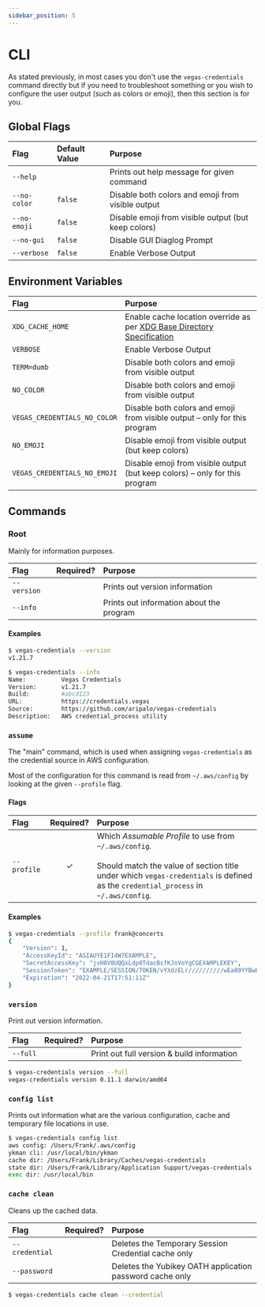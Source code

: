 ```yaml
---
sidebar_position: 5
---
```


# CLI

As stated previously, in most cases you don't use the `vegas-credentials` command directly but if you need to troubleshoot something or you wish to configure the user output (such as colors or emoji), then this section is for you.

## Global Flags

|     Flag     | Default Value |                       Purpose                       |
| :----------- | :------------ | :-------------------------------------------------- |
| `--help`     |               | Prints out help message for given command           |
| `--no-color` | `false`       | Disable both colors and emoji from visible output   |
| `--no-emoji` | `false`       | Disable emoji from visible output (but keep colors) |
| `--no-gui`   | `false`       | Disable GUI Diaglog Prompt                          |
| `--verbose`  | `false`       | Enable Verbose Output                               |

## Environment Variables

|             Flag             |                                                                        Purpose                                                                         |
| :--------------------------- | :----------------------------------------------------------------------------------------------------------------------------------------------------- |
| `XDG_CACHE_HOME`             | Enable cache location override as per [XDG Base Directory Specification](https://specifications.freedesktop.org/basedir-spec/basedir-spec-latest.html) |
| `VERBOSE`                    | Enable Verbose Output                                                                                                                                  |
| `TERM=dumb`                  | Disable both colors and emoji from visible output                                                                                                      |
| `NO_COLOR`                   | Disable both colors and emoji from visible output                                                                                                      |
| `VEGAS_CREDENTIALS_NO_COLOR` | Disable both colors and emoji from visible output – only for this program                                                                              |
| `NO_EMOJI`                   | Disable emoji from visible output (but keep colors)                                                                                                    |
| `VEGAS_CREDENTIALS_NO_EMOJI` | Disable emoji from visible output (but keep colors) – only for this program                                                                            |

## Commands

### Root

Mainly for information purposes.

|    Flag     | Required? |                Purpose                 |
| :---------- | :-------: | :------------------------------------- |
| `--version` |           | Prints out version information |
| `--info` |           | Prints out information about the program  |

#### Examples

```sh
$ vegas-credentials --version
v1.21.7
```

```sh
$ vegas-credentials --info
Name:          Vegas Credentials
Version:       v1.21.7
Build:         #abcd123
URL:           https://credentials.vegas
Source:        https://github.com/aripalo/vegas-credentials
Description:   AWS credential_process utility
```

### `assume`

The "main" command, which is used when assigning `vegas-credentials` as the credential source in AWS configuration.

Most of the configuration for this command is read from `~/.aws/config` by looking at the given `--profile` flag.

#### Flags

| Flag | Required? | Purpose |
| :--- | :-----------: | :------ |
|`--profile`| ✓ | Which _Assumable Profile_ to use from `~/.aws/config`. <br/><br/>Should match the value of section title under which `vegas-credentials` is defined as the `credential_process` in `~/.aws/config`.  |

#### Examples

```sh
$ vegas-credentials --profile frank@concerts
{
    "Version": 1,
    "AccessKeyId": "ASIAUYE1FI4W7EXAMPLE",
    "SecretAccessKey": "jvH8V8UQQxLdp0TdacBsfKJoVoYgCGEXAMPLEKEY",
    "SessionToken": "EXAMPLE/SESSION/TOKEN/vYXdzELr//////////wEa89YYBwBWM0EdOBJ2ICKrAVF9fJJcKBk5ez8uzMFUCbUH02FTmq/XvlDPPpBXB/G6Yy7SyAhwFSRyFskurP1aGVdjC/jF3WS1sBVs4r4vf5udPC/kJJiox/a+xk4Z0ZfXy139vtfbdrBjw1mSVNzhW/gXcZbRRhKJMEl+7vDGNiQ0MqZa1Fz0E26s40av4F2BQac0jnOSqE8GazgCeRjUyxgHtwHivEEKwiQDxjj5W7f9AM56RSyJlByj/3JCTBjItfwFv3qEJb5cu1pe/r1RnRNVzdgqGbc+Y1Mr1x+EXAMPLE",
    "Expiration": "2022-04-21T17:51:11Z"
}
```

### `version`

Print out version information.

| Flag | Required? | Purpose |
| :--- | :-----------: | :------ |
|`--full`|  | Print out full version & build information  |

```sh
$ vegas-credentials version --full
vegas-credentials version 0.11.1 darwin/amd64
```

### `config list`

Prints out information what are the various configuration, cache and temporary file locations in use.

```sh
$ vegas-credentials config list
aws config: /Users/Frank/.aws/config
ykman cli: /usr/local/bin/ykman
cache dir: /Users/Frank/Library/Caches/vegas-credentials
state dir: /Users/Frank/Library/Application Support/vegas-credentials
exec dir: /usr/local/bin
```

### `cache clean`

Cleans up the cached data.

| Flag | Required? | Purpose |
| :--- | :-----------: | :------ |
|`--credential`|  | Deletes the Temporary Session Credential cache only  |
|`--password`|  | Deletes the Yubikey OATH application password cache only  |

```sh
$ vegas-credentials cache clean --credential
```
